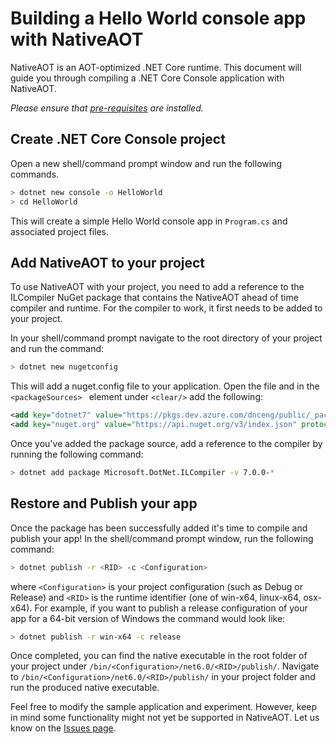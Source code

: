 # Building a Hello World console app with NativeAOT

NativeAOT is an AOT-optimized .NET Core runtime. This document will guide you through compiling a .NET Core Console application with NativeAOT.

_Please ensure that [pre-requisites](https://github.com/dotnet/runtime/blob/main/src/coreclr/nativeaot/docs/prerequisites.md) are installed._

## Create .NET Core Console project
Open a new shell/command prompt window and run the following commands.
```bash
> dotnet new console -o HelloWorld
> cd HelloWorld
```

This will create a simple Hello World console app in `Program.cs` and associated project files.

## Add NativeAOT to your project
To use NativeAOT with your project, you need to add a reference to the ILCompiler NuGet package that contains the NativeAOT ahead of time compiler and runtime.
For the compiler to work, it first needs to be added to your project.

In your shell/command prompt navigate to the root directory of your project and run the command:

```bash
> dotnet new nugetconfig
```

This will add a nuget.config file to your application. Open the file and in the ``<packageSources> `` element under ``<clear/>`` add the following:

```xml
<add key="dotnet7" value="https://pkgs.dev.azure.com/dnceng/public/_packaging/dotnet7/nuget/v3/index.json" />
<add key="nuget.org" value="https://api.nuget.org/v3/index.json" protocolVersion="3" />
```

Once you've added the package source, add a reference to the compiler by running the following command:

```bash
> dotnet add package Microsoft.DotNet.ILCompiler -v 7.0.0-*
```

## Restore and Publish your app

Once the package has been successfully added it's time to compile and publish your app! In the shell/command prompt window, run the following command:

```bash
> dotnet publish -r <RID> -c <Configuration>
```

where `<Configuration>` is your project configuration (such as Debug or Release) and `<RID>` is the runtime identifier (one of win-x64, linux-x64, osx-x64). For example, if you want to publish a release configuration of your app for a 64-bit version of Windows the command would look like:

```bash
> dotnet publish -r win-x64 -c release
```

Once completed, you can find the native executable in the root folder of your project under `/bin/<Configuration>/net6.0/<RID>/publish/`. Navigate to `/bin/<Configuration>/net6.0/<RID>/publish/` in your project folder and run the produced native executable.

Feel free to modify the sample application and experiment. However, keep in mind some functionality might not yet be supported in NativeAOT. Let us know on the [Issues page](https://github.com/dotnet/runtime/issues).
